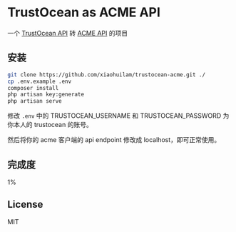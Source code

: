 # TrustOcean as ACME API

一个 [TrustOcean API](https://api.trustocean.com/?from=github-trustocean-acme) 转 [ACME API](https://tools.ietf.org/html/draft-ietf-acme-acme-09) 的项目

## 安装

```bash
git clone https://github.com/xiaohuilam/trustocean-acme.git ./
cp .env.example .env
composer install
php artisan key:generate
php artisan serve
```
修改 `.env` 中的 TRUSTOCEAN_USERNAME 和 TRUSTOCEAN_PASSWORD 为你本人的 trustocean 的账号。

然后将你的 acme 客户端的 api endpoint 修改成 localhost，即可正常使用。

## 完成度
1%

## License
MIT
